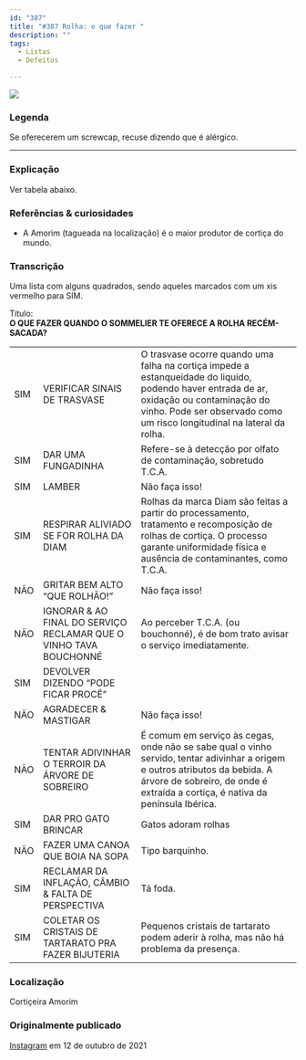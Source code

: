 ```yaml
---
id: "387"
title: "#387 Rolha: o que fazer "
description: ""
tags:
  - Listas
  - Defeitos

---
```


![](https://bebiodicionario-com.s3.amazonaws.com/media/posts/202110/245379040_614509056396785_8111473586438107630_n_17898048704474801.jpg)

### Legenda

Se oferecerem um screwcap, recuse dizendo que é alérgico.

---

### Explicação

Ver tabela abaixo.

### Referências & curiosidades

- A Amorim (tagueada na localização) é o maior produtor de cortiça do mundo.

### Transcrição
Uma lista com alguns quadrados, sendo aqueles marcados com um xis vermelho para SIM.

Título:  
**O QUE FAZER QUANDO O SOMMELIER TE OFERECE A ROLHA RECÉM-SACADA?**


|   |   |   |
|---|---|---|
|SIM|VERIFICAR SINAIS DE TRASVASE|O trasvase ocorre quando uma falha na cortiça impede a estanqueidade do liquido, podendo haver entrada de ar,  oxidação ou contaminação do vinho. Pode ser observado como um risco longitudinal na lateral da rolha.
|SIM|DAR UMA FUNGADINHA|Refere-se à detecção por olfato de contaminação, sobretudo T.C.A.
|SIM|LAMBER|Não faça isso!
|SIM|RESPIRAR ALIVIADO SE FOR ROLHA DA DIAM|Rolhas da marca Diam são feitas a partir do processamento, tratamento e recomposição de rolhas de cortiça. O processo garante uniformidade física e ausência de contaminantes, como T.C.A.
|NÃO|GRITAR BEM ALTO “QUE ROLHÃO!”|Não faça isso!
|NÃO|IGNORAR & AO FINAL DO SERVIÇO RECLAMAR QUE O VINHO TAVA BOUCHONNÉ|Ao perceber T.C.A. (ou bouchonné), é de bom trato avisar o serviço imediatamente.
|SIM|DEVOLVER DIZENDO “PODE FICAR PROCÊ”|
|NÃO|AGRADECER & MASTIGAR|Não faça isso!
|NÃO|TENTAR ADIVINHAR O TERROIR DA ÁRVORE DE SOBREIRO|É comum em serviço às cegas, onde não se sabe qual o vinho servido, tentar adivinhar a origem e outros atributos da bebida. A árvore de sobreiro, de onde é extraída a cortiça, é nativa da península Ibérica.
|SIM|DAR PRO GATO BRINCAR|Gatos adoram rolhas
|NÃO|FAZER UMA CANOA QUE BOIA NA SOPA|Tipo barquinho.
|SIM|RECLAMAR DA INFLAÇÃO, CÂMBIO & FALTA DE PERSPECTIVA|Tá foda.
|SIM|COLETAR OS CRISTAIS DE TARTARATO PRA FAZER BIJUTERIA|Pequenos cristais de tartarato podem aderir à rolha, mas não há problema da presença.

### Localização

Cortiçeira Amorim

### Originalmente publicado

[Instagram](https://www.instagram.com/p/CU7W6oiroDs/) em 12 de outubro de 2021
